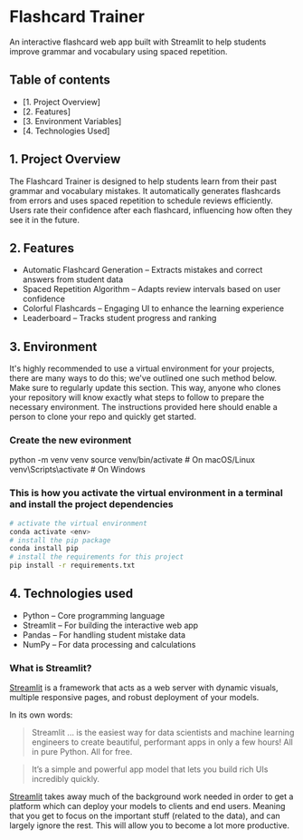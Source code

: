 # Flashcard Trainer

An interactive flashcard web app built with Streamlit to help students improve grammar and vocabulary using spaced repetition.

## Table of contents
* [1. Project Overview]
* [2. Features]
* [3. Environment Variables]
* [4. Technologies Used]


  

## 1. Project Overview <a class="anchor" id="project-description"></a>
The Flashcard Trainer is designed to help students learn from their past grammar and vocabulary mistakes. It automatically generates flashcards from errors and uses spaced repetition to schedule reviews efficiently. Users rate their confidence after each flashcard, influencing how often they see it in the future.
## 2. Features <a class="anchor" id="dataset"></a>
-  Automatic Flashcard Generation – Extracts mistakes and correct answers from student data
- Spaced Repetition Algorithm – Adapts review intervals based on user confidence
- Colorful Flashcards – Engaging UI to enhance the learning experience
- Leaderboard – Tracks student progress and ranking
  

## 3. Environment <a class="anchor" id="environment"></a>

It's highly recommended to use a virtual environment for your projects, there are many ways to do this; we've outlined one such method below. Make sure to regularly update this section. This way, anyone who clones your repository will know exactly what steps to follow to prepare the necessary environment. The instructions provided here should enable a person to clone your repo and quickly get started.

### Create the new evironment 

python -m venv venv
source venv/bin/activate    # On macOS/Linux
venv\Scripts\activate       # On Windows

### This is how you activate the virtual environment in a terminal and install the project dependencies

```bash
# activate the virtual environment
conda activate <env>
# install the pip package
conda install pip
# install the requirements for this project
pip install -r requirements.txt
```
## 4. Technologies used<a class="anchor" id="mlflow"></a>

- Python – Core programming language
- Streamlit – For building the interactive web app
- Pandas – For handling student mistake data
- NumPy – For data processing and calculations



### What is Streamlit?

[Streamlit](https://www.streamlit.io/)  is a framework that acts as a web server with dynamic visuals, multiple responsive pages, and robust deployment of your models.

In its own words:
> Streamlit ... is the easiest way for data scientists and machine learning engineers to create beautiful, performant apps in only a few hours!  All in pure Python. All for free.

> It’s a simple and powerful app model that lets you build rich UIs incredibly quickly.

[Streamlit](https://www.streamlit.io/)  takes away much of the background work needed in order to get a platform which can deploy your models to clients and end users. Meaning that you get to focus on the important stuff (related to the data), and can largely ignore the rest. This will allow you to become a lot more productive.  


